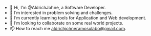 - 👋 Hi, I’m @AldrichJohne, a Software Developer.
- 👀 I’m interested in problem solving and challenges.
- 🌱 I’m currently learning tools for Application and Web development. 
- 💞️ I’m looking to collaborate on some real world projects.
- 📫 How to reach me aldrichjohneramosulabo@gmail.com.

<!---
AldrichJohne/AldrichJohne is a ✨ special ✨ repository because its `README.md` (this file) appears on your GitHub profile.
You can click the Preview link to take a look at your changes.
--->
